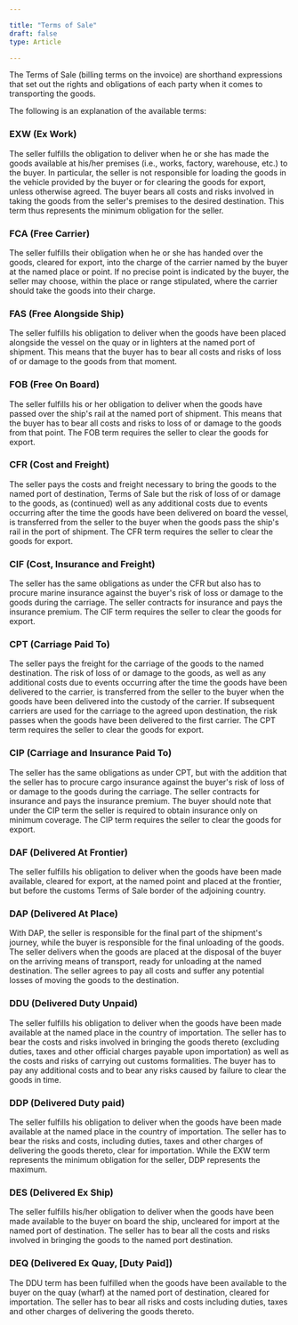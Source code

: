 ```yaml
---

title: "Terms of Sale"
draft: false
type: Article

---
```


The Terms of Sale (billing terms on the invoice) are shorthand expressions that set out the rights and obligations of each party when it comes to transporting the goods.

The following is an explanation of the available terms:

### EXW (Ex Work)

The seller fulfills the obligation to deliver when he or she has made the goods available at his/her premises (i.e., works, factory, warehouse, etc.) to the buyer. In particular, the seller is not responsible for loading the goods in the vehicle provided by the buyer or for clearing the goods for export, unless otherwise agreed. The buyer bears all costs and risks involved in taking the goods from the seller's premises to the desired destination. This term thus represents the minimum obligation for the seller.

### FCA (Free Carrier)

The seller fulfills their obligation when he or she has handed over the goods, cleared for export, into the charge of the carrier named by the buyer at the named place or point. If no precise point is indicated by the buyer, the seller may choose, within the place or range stipulated, where the carrier should take the goods into their charge.

### FAS (Free Alongside Ship)

The seller fulfills his obligation to deliver when the goods have been placed alongside the vessel on the quay or in lighters at the named port of shipment. This means that the buyer has to bear all costs and risks of loss of or damage to the goods from that moment.

### FOB (Free On Board)

The seller fulfills his or her obligation to deliver when the goods have passed over the ship's rail at the named port of shipment. This means that the buyer has to bear all costs and risks to loss of or damage to the goods from that point. The FOB term requires the seller to clear the goods for export.

### CFR (Cost and Freight)

The seller pays the costs and freight necessary to bring the goods to the named port of destination, Terms of Sale but the risk of loss of or damage to the goods, as (continued) well as any additional costs due to events occurring after the time the goods have been delivered on board the vessel, is transferred from the seller to the buyer when the goods pass the ship's rail in the port of shipment. The CFR term requires the seller to clear the goods for export.

### CIF (Cost, Insurance and Freight)

The seller has the same obligations as under the CFR but also has to procure marine insurance against the buyer's risk of loss or damage to the goods during the carriage. The seller contracts for insurance and pays the insurance premium. The CIF term requires the seller to clear the goods for export.

### CPT (Carriage Paid To)

The seller pays the freight for the carriage of the goods to the named destination. The risk of loss of or damage to the goods, as well as any additional costs due to events occurring after the time the goods have been delivered to the carrier, is transferred from the seller to the buyer when the goods have been delivered into the custody of the carrier. If subsequent carriers are used for the carriage to the agreed upon destination, the risk passes when the goods have been delivered to the first carrier. The CPT term requires the seller to clear the goods for export.

### CIP (Carriage and Insurance Paid To)

The seller has the same obligations as under CPT, but with the addition that the seller has to procure cargo insurance against the buyer's risk of loss of or damage to the goods during the carriage. The seller contracts for insurance and pays the insurance premium. The buyer should note that under the CIP term the seller is required to obtain insurance only on minimum coverage. The CIP term requires the seller to clear the goods for export.

### DAF (Delivered At Frontier)

The seller fulfills his obligation to deliver when the goods have been made available, cleared for export, at the named point and placed at the frontier, but before the customs Terms of Sale border of the adjoining country.

### DAP (Delivered At Place)

With DAP, the seller is responsible for the final part of the shipment's journey, while the buyer is responsible for the final unloading of the goods. The seller delivers when the goods are placed at the disposal of the buyer on the arriving means of transport, ready for unloading at the named destination. The seller agrees to pay all costs and suffer any potential losses of moving the goods to the destination.

### DDU (Delivered Duty Unpaid)

The seller fulfills his obligation to deliver when the goods have been made available at the named place in the country of importation. The seller has to bear the costs and risks involved in bringing the goods thereto (excluding duties, taxes and other official charges payable upon importation) as well as the costs and risks of carrying out customs formalities. The buyer has to pay any additional costs and to bear any risks caused by failure to clear the goods in time.

### DDP (Delivered Duty paid)

The seller fulfills his obligation to deliver when the goods have been made available at the named place in the country of importation. The seller has to bear the risks and costs, including duties, taxes and other charges of delivering the goods thereto, clear for importation. While the EXW term represents the minimum obligation for the seller, DDP represents the maximum.

### DES (Delivered Ex Ship)

The seller fulfills his/her obligation to deliver when the goods have been made available to the buyer on board the ship, uncleared for import at the named port of destination. The seller has to bear all the costs and risks involved in bringing the goods to the named port destination.

### DEQ (Delivered Ex Quay, [Duty Paid])

The DDU term has been fulfilled when the goods have been available to the buyer on the quay (wharf) at the named port of destination, cleared for importation. The seller has to bear all risks and costs including duties, taxes and other charges of delivering the goods thereto.

